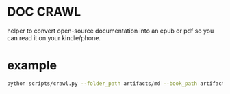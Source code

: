 # DOC CRAWL

helper to convert open-source documentation into an epub or pdf so you can read it on your kindle/phone.

# example

```bash
python scripts/crawl.py --folder_path artifacts/md --book_path artifacts/epubook/epubbook.epub --file_type markdown --book_name epubbook
```